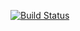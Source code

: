 
[![Build Status](https://travis-ci.org/syj110357/110project.svg?branch=master)](https://travis-ci.org/syj110357/110project)